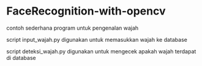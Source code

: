 # FaceRecognition-with-opencv
contoh sederhana program untuk pengenalan wajah

script input_wajah.py digunakan untuk memasukkan wajah ke database

script deteksi_wajah.py digunakan untuk mengecek apakah wajah terdapat di database
